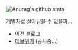 ![Anurag's github stats](https://github-readme-stats.vercel.app/api?username=parker1609&show_icons=true&theme=radical)

개발자로 살아남을 수 있을까...
- [이전 블로그](https://velog.io/@codemcd)
- [데브위키](https://www.notion.so/DEVWIKI-99f68d4721574b669a2641117898e516) (공사중...)
